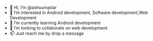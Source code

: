 - 👋 Hi, I’m @ashuunqstar
- 👀 I’m interested in Android development, Software development,Web Development
- 🌱 I’m currently learning Android development
- 💞️ I’m looking to collaborate on web development
- 📫 Just reach me by drop a message

<!---
ashuunqstar/ashuunqstar is a ✨ special ✨ repository because its `README.md` (this file) appears on your GitHub profile.
You can click the Preview link to take a look at your changes.
--->
